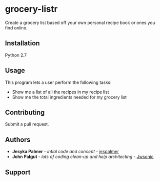 # grocery-listr
Create a grocery list based off your own personal recipe book or ones you find online.

## Installation
Python 2.7

## Usage

This program lets a user perform the following tasks:
* Show me a list of all the recipes in my recipe list
* Show me the total ingredients needed for my grocery list

## Contributing
Submit a pull request.

## Authors
* **Jesyka Palmer** - *intial code and concept* - [jespalmer](https://github.com/jespalmer)
* **John Palgut** - *lots of coding clean-up and help architecting* - [Jwsonic](https://github.com/Jwsonic)

## Support
